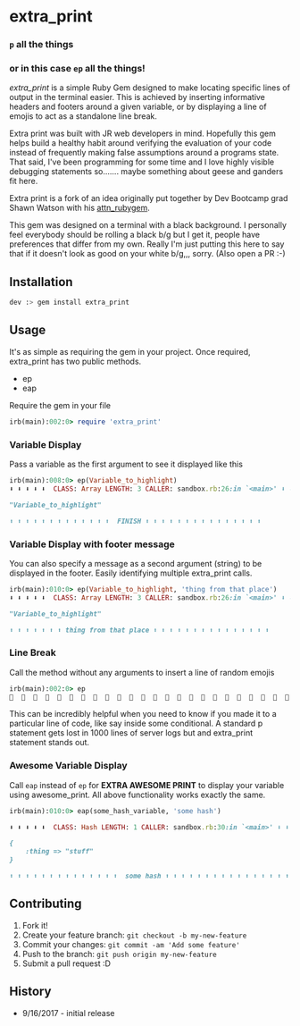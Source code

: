 # extra_print

### ```p``` all the things
### or in this case ```ep``` all the things!

_extra_print_ is a simple Ruby Gem designed to make locating specific lines of output in the terminal easier. This is achieved by inserting informative headers and footers around a given variable, or by displaying a line of emojis to act as a standalone line break.

Extra print was built with JR web developers in mind. Hopefully this gem helps build a healthy habit around verifying the evaluation of your code instead of frequently making false assumptions around a programs state. That said, I've been programming for some time and I love highly visible debugging statements so....... maybe something about geese and ganders fit here.

Extra print is a fork of an idea originally put together by Dev Bootcamp grad Shawn Watson with his [attn_rubygem](https://github.com/its-swats/attn_rubygem).

This gem was designed on a terminal with a black background. I personally feel everybody should be rolling a black b/g but I get it, people have preferences that differ from my own. Really I'm just putting this here to say that if it doesn't look as good on your white b/g,,, sorry. (Also open a PR :-)

## Installation

```bash
dev :> gem install extra_print
```

## Usage

It's as simple as requiring the gem in your project. Once required, extra_print has two public methods.

- ep
- eap

Require the gem in your file
```ruby
irb(main):002:0> require 'extra_print'
```

### Variable Display

Pass a variable as the first argument to see it displayed like this

```ruby
irb(main):008:0> ep(Variable_to_highlight)
⬇ ⬇ ⬇ ⬇ ⬇  CLASS: Array LENGTH: 3 CALLER: sandbox.rb:26:in `<main>' ⬇ ⬇ ⬇ ⬇ ⬇

"Variable_to_highlight"

⬆ ⬆ ⬆ ⬆ ⬆ ⬆ ⬆ ⬆ ⬆ ⬆ ⬆ ⬆ ⬆  FINISH ⬆ ⬆ ⬆ ⬆ ⬆ ⬆ ⬆ ⬆ ⬆ ⬆ ⬆ ⬆ ⬆ ⬆ ⬆
```

### Variable Display with footer message

You can also specify a message as a second argument (string) to be displayed in the footer. Easily identifying multiple extra_print calls.

```ruby
irb(main):010:0> ep(Variable_to_highlight, 'thing from that place')
⬇ ⬇ ⬇ ⬇ ⬇  CLASS: Array LENGTH: 3 CALLER: sandbox.rb:26:in `<main>' ⬇ ⬇ ⬇ ⬇ ⬇

"Variable_to_highlight"

⬆ ⬆ ⬆ ⬆ ⬆ ⬆ ⬆ thing from that place ⬆ ⬆ ⬆ ⬆ ⬆ ⬆ ⬆ ⬆ ⬆ ⬆ ⬆ ⬆ ⬆ ⬆ ⬆
```

### Line Break

Call the method without any arguments to insert a line of random emojis
```ruby
irb(main):002:0> ep
🌟  🌟  🌟  🌟  🌟  🌟  🌟  🌟  🌟  🌟  🌟  🌟  🌟  🌟  🌟  🌟  🌟  🌟  🌟  🌟  🌟  🌟  🌟  🌟  🌟  🌟  🌟  🌟  🌟  🌟  🌟  🌟  🌟  🌟  🌟  🌟  🌟  🌟  🌟  🌟
```

This can be incredibly helpful when you need to know if you made it to a particular line of code, like say inside some conditional. A standard p statement gets lost in 1000 lines of server logs but and extra_print statement stands out.

### Awesome Variable Display

Call ```eap``` instead of ```ep``` for __EXTRA AWESOME PRINT__ to display your variable using awesome_print. All above functionality works exactly the same.

```ruby
irb(main):010:0> eap(some_hash_variable, 'some hash')

⬇ ⬇ ⬇ ⬇ ⬇  CLASS: Hash LENGTH: 1 CALLER: sandbox.rb:30:in `<main>' ⬇ ⬇ ⬇ ⬇ ⬇

{
    :thing => "stuff"
}

⬆ ⬆ ⬆ ⬆ ⬆ ⬆ ⬆ ⬆ ⬆ ⬆ ⬆ ⬆ ⬆ ⬆  some hash ⬆ ⬆ ⬆ ⬆ ⬆ ⬆ ⬆ ⬆ ⬆ ⬆ ⬆ ⬆ ⬆ ⬆ ⬆ ⬆ ⬆ ⬆ ⬆
```

## Contributing

1. Fork it!
2. Create your feature branch: `git checkout -b my-new-feature`
3. Commit your changes: `git commit -am 'Add some feature'`
4. Push to the branch: `git push origin my-new-feature`
5. Submit a pull request :D

## History

* 9/16/2017 - initial release
